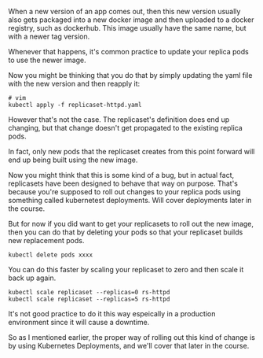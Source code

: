 When a new version of an app comes out, then this new version usually also gets packaged into a new docker image and then uploaded to a docker registry, such as dockerhub. This image usually have the same name, but with a newer tag version.

Whenever that happens, it's common practice to update your replica pods to use the newer image.

Now you might be thinking that you do that by simply updating the yaml file with the new version and then reapply it:

```
# vim
kubectl apply -f replicaset-httpd.yaml
```



However that's not the case. The replicaset's definition does end up changing, but that change doesn't get propagated to the existing replica pods.



In fact, only new pods that the replicaset creates from this point forward will end up being built using the new image.


Now you might think that this is some kind of a bug, but in actual fact, replicasets have been designed to behave that way on purpose. That's because you're supposed to roll out changes to your replica pods using something called kubernetest deployments. Will cover deployments later in the course.



But for now if you did want to get your replicasets to roll out the new image, then you can do that by deleting your pods so that your replicaset builds new replacement pods.

```
kubectl delete pods xxxx
```

You can do this faster by scaling your replicaset to zero and then scale it back up again.

```
kubectl scale replicaset --replicas=0 rs-httpd
kubectl scale replicaset --replicas=5 rs-httpd
```

It's not good practice to do it this way espeically in a production environment since it will cause a downtime.

So as I mentioned earlier, the proper way of rolling out this kind of change is by using Kubernetes Deployments, and we'll cover that later in the course.